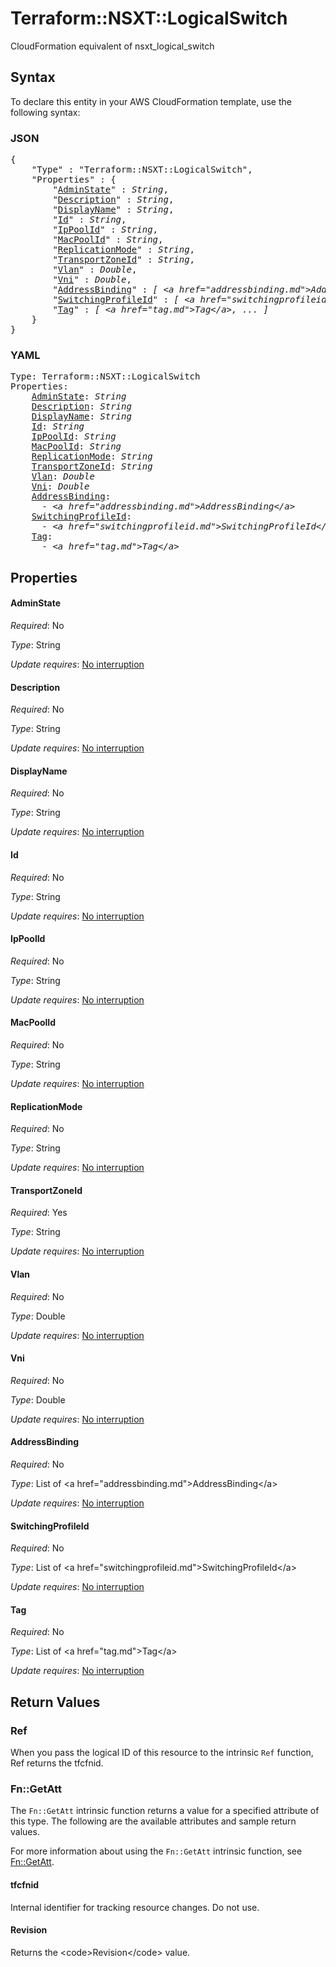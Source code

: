 # Terraform::NSXT::LogicalSwitch

CloudFormation equivalent of nsxt_logical_switch

## Syntax

To declare this entity in your AWS CloudFormation template, use the following syntax:

### JSON

<pre>
{
    "Type" : "Terraform::NSXT::LogicalSwitch",
    "Properties" : {
        "<a href="#adminstate" title="AdminState">AdminState</a>" : <i>String</i>,
        "<a href="#description" title="Description">Description</a>" : <i>String</i>,
        "<a href="#displayname" title="DisplayName">DisplayName</a>" : <i>String</i>,
        "<a href="#id" title="Id">Id</a>" : <i>String</i>,
        "<a href="#ippoolid" title="IpPoolId">IpPoolId</a>" : <i>String</i>,
        "<a href="#macpoolid" title="MacPoolId">MacPoolId</a>" : <i>String</i>,
        "<a href="#replicationmode" title="ReplicationMode">ReplicationMode</a>" : <i>String</i>,
        "<a href="#transportzoneid" title="TransportZoneId">TransportZoneId</a>" : <i>String</i>,
        "<a href="#vlan" title="Vlan">Vlan</a>" : <i>Double</i>,
        "<a href="#vni" title="Vni">Vni</a>" : <i>Double</i>,
        "<a href="#addressbinding" title="AddressBinding">AddressBinding</a>" : <i>[ &lt;a href=&#34;addressbinding.md&#34;&gt;AddressBinding&lt;/a&gt;, ... ]</i>,
        "<a href="#switchingprofileid" title="SwitchingProfileId">SwitchingProfileId</a>" : <i>[ &lt;a href=&#34;switchingprofileid.md&#34;&gt;SwitchingProfileId&lt;/a&gt;, ... ]</i>,
        "<a href="#tag" title="Tag">Tag</a>" : <i>[ &lt;a href=&#34;tag.md&#34;&gt;Tag&lt;/a&gt;, ... ]</i>
    }
}
</pre>

### YAML

<pre>
Type: Terraform::NSXT::LogicalSwitch
Properties:
    <a href="#adminstate" title="AdminState">AdminState</a>: <i>String</i>
    <a href="#description" title="Description">Description</a>: <i>String</i>
    <a href="#displayname" title="DisplayName">DisplayName</a>: <i>String</i>
    <a href="#id" title="Id">Id</a>: <i>String</i>
    <a href="#ippoolid" title="IpPoolId">IpPoolId</a>: <i>String</i>
    <a href="#macpoolid" title="MacPoolId">MacPoolId</a>: <i>String</i>
    <a href="#replicationmode" title="ReplicationMode">ReplicationMode</a>: <i>String</i>
    <a href="#transportzoneid" title="TransportZoneId">TransportZoneId</a>: <i>String</i>
    <a href="#vlan" title="Vlan">Vlan</a>: <i>Double</i>
    <a href="#vni" title="Vni">Vni</a>: <i>Double</i>
    <a href="#addressbinding" title="AddressBinding">AddressBinding</a>: <i>
      - &lt;a href=&#34;addressbinding.md&#34;&gt;AddressBinding&lt;/a&gt;</i>
    <a href="#switchingprofileid" title="SwitchingProfileId">SwitchingProfileId</a>: <i>
      - &lt;a href=&#34;switchingprofileid.md&#34;&gt;SwitchingProfileId&lt;/a&gt;</i>
    <a href="#tag" title="Tag">Tag</a>: <i>
      - &lt;a href=&#34;tag.md&#34;&gt;Tag&lt;/a&gt;</i>
</pre>

## Properties

#### AdminState

_Required_: No

_Type_: String

_Update requires_: [No interruption](https://docs.aws.amazon.com/AWSCloudFormation/latest/UserGuide/using-cfn-updating-stacks-update-behaviors.html#update-no-interrupt)

#### Description

_Required_: No

_Type_: String

_Update requires_: [No interruption](https://docs.aws.amazon.com/AWSCloudFormation/latest/UserGuide/using-cfn-updating-stacks-update-behaviors.html#update-no-interrupt)

#### DisplayName

_Required_: No

_Type_: String

_Update requires_: [No interruption](https://docs.aws.amazon.com/AWSCloudFormation/latest/UserGuide/using-cfn-updating-stacks-update-behaviors.html#update-no-interrupt)

#### Id

_Required_: No

_Type_: String

_Update requires_: [No interruption](https://docs.aws.amazon.com/AWSCloudFormation/latest/UserGuide/using-cfn-updating-stacks-update-behaviors.html#update-no-interrupt)

#### IpPoolId

_Required_: No

_Type_: String

_Update requires_: [No interruption](https://docs.aws.amazon.com/AWSCloudFormation/latest/UserGuide/using-cfn-updating-stacks-update-behaviors.html#update-no-interrupt)

#### MacPoolId

_Required_: No

_Type_: String

_Update requires_: [No interruption](https://docs.aws.amazon.com/AWSCloudFormation/latest/UserGuide/using-cfn-updating-stacks-update-behaviors.html#update-no-interrupt)

#### ReplicationMode

_Required_: No

_Type_: String

_Update requires_: [No interruption](https://docs.aws.amazon.com/AWSCloudFormation/latest/UserGuide/using-cfn-updating-stacks-update-behaviors.html#update-no-interrupt)

#### TransportZoneId

_Required_: Yes

_Type_: String

_Update requires_: [No interruption](https://docs.aws.amazon.com/AWSCloudFormation/latest/UserGuide/using-cfn-updating-stacks-update-behaviors.html#update-no-interrupt)

#### Vlan

_Required_: No

_Type_: Double

_Update requires_: [No interruption](https://docs.aws.amazon.com/AWSCloudFormation/latest/UserGuide/using-cfn-updating-stacks-update-behaviors.html#update-no-interrupt)

#### Vni

_Required_: No

_Type_: Double

_Update requires_: [No interruption](https://docs.aws.amazon.com/AWSCloudFormation/latest/UserGuide/using-cfn-updating-stacks-update-behaviors.html#update-no-interrupt)

#### AddressBinding

_Required_: No

_Type_: List of &lt;a href=&#34;addressbinding.md&#34;&gt;AddressBinding&lt;/a&gt;

_Update requires_: [No interruption](https://docs.aws.amazon.com/AWSCloudFormation/latest/UserGuide/using-cfn-updating-stacks-update-behaviors.html#update-no-interrupt)

#### SwitchingProfileId

_Required_: No

_Type_: List of &lt;a href=&#34;switchingprofileid.md&#34;&gt;SwitchingProfileId&lt;/a&gt;

_Update requires_: [No interruption](https://docs.aws.amazon.com/AWSCloudFormation/latest/UserGuide/using-cfn-updating-stacks-update-behaviors.html#update-no-interrupt)

#### Tag

_Required_: No

_Type_: List of &lt;a href=&#34;tag.md&#34;&gt;Tag&lt;/a&gt;

_Update requires_: [No interruption](https://docs.aws.amazon.com/AWSCloudFormation/latest/UserGuide/using-cfn-updating-stacks-update-behaviors.html#update-no-interrupt)

## Return Values

### Ref

When you pass the logical ID of this resource to the intrinsic `Ref` function, Ref returns the tfcfnid.

### Fn::GetAtt

The `Fn::GetAtt` intrinsic function returns a value for a specified attribute of this type. The following are the available attributes and sample return values.

For more information about using the `Fn::GetAtt` intrinsic function, see [Fn::GetAtt](https://docs.aws.amazon.com/AWSCloudFormation/latest/UserGuide/intrinsic-function-reference-getatt.html).

#### tfcfnid

Internal identifier for tracking resource changes. Do not use.

#### Revision

Returns the &lt;code&gt;Revision&lt;/code&gt; value.

